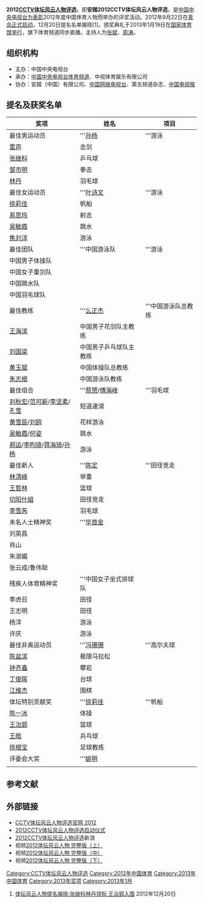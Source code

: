 **2012[CCTV体坛风云人物评选](../Page/CCTV体坛风云人物评选.md "wikilink")**，即**安踏2012CCTV体坛风云人物评选**，是[中国中央电视台为表彰](../Page/中国中央电视台.md "wikilink")2012年度中国体育人物而举办的评奖活动。2012年9月22日在[青岛正式启动](https://zh.wikipedia.org/wiki/青岛 "wikilink")，12月20日提名名单揭晓\[1\]，颁奖典礼于2013年1月19日在[国家体育馆举行](https://zh.wikipedia.org/wiki/国家体育馆 "wikilink")，旗下体育频道同步直播。主持人为[张斌](../Page/张斌_\(主持人\).md "wikilink")、[周涛](../Page/周涛.md "wikilink")。

## 组织机构

  - 主办：中国中央电视台
  - 承办：[中国中央电视台体育频道](../Page/中国中央电视台体育频道.md "wikilink")、中视体育娱乐有限公司
  - 协办：安踏（中国）有限公司、[中国网络电视台](https://zh.wikipedia.org/wiki/中国网络电视台 "wikilink")、第五频道杂志、[中国电视报](../Page/中国电视报.md "wikilink")

## 提名及获奖名单

| 奖项                                                                                                                                                                                         | 姓名                                                                 | 项目          |
| ------------------------------------------------------------------------------------------------------------------------------------------------------------------------------------------ | ------------------------------------------------------------------ | ----------- |
| 最佳男运动员                                                                                                                                                                                     | '''[孙杨](https://zh.wikipedia.org/wiki/孙杨 "wikilink")               | '''游泳       |
| [雷声](https://zh.wikipedia.org/wiki/雷声 "wikilink")                                                                                                                                          | 击剑                                                                 |             |
| [张继科](../Page/张继科.md "wikilink")                                                                                                                                                           | 乒乓球                                                                |             |
| [邹市明](../Page/邹市明.md "wikilink")                                                                                                                                                           | 拳击                                                                 |             |
| [林丹](../Page/林丹.md "wikilink")                                                                                                                                                             | 羽毛球                                                                |             |
| 最佳女运动员                                                                                                                                                                                     | '''[叶诗文](../Page/叶诗文.md "wikilink")                                | '''游泳       |
| [徐莉佳](../Page/徐莉佳.md "wikilink")                                                                                                                                                           | 帆船                                                                 |             |
| [易思玲](../Page/易思玲.md "wikilink")                                                                                                                                                           | 射击                                                                 |             |
| [吴敏霞](../Page/吴敏霞.md "wikilink")                                                                                                                                                           | 跳水                                                                 |             |
| [焦刘洋](../Page/焦刘洋.md "wikilink")                                                                                                                                                           | 游泳                                                                 |             |
| 最佳团队                                                                                                                                                                                       | '''中国游泳队                                                           | '''游泳       |
| 中国男子体操队                                                                                                                                                                                    |                                                                    |             |
| 中国女子重剑队                                                                                                                                                                                    |                                                                    |             |
| 中国跳水队                                                                                                                                                                                      |                                                                    |             |
| 中国羽毛球队                                                                                                                                                                                     |                                                                    |             |
| 最佳教练                                                                                                                                                                                       | '''[么正杰](../Page/么正杰.md "wikilink")                                | '''中国游泳队总教练 |
| [王海滨](https://zh.wikipedia.org/wiki/王海滨 "wikilink")                                                                                                                                        | 中国男子花剑队主教练                                                         |             |
| [刘国梁](https://zh.wikipedia.org/wiki/刘国梁 "wikilink")                                                                                                                                        | 中国男子乒乓球队主教练                                                        |             |
| [黄玉斌](../Page/黄玉斌.md "wikilink")                                                                                                                                                           | 中国体操队总教练                                                           |             |
| [朱志根](https://zh.wikipedia.org/wiki/朱志根 "wikilink")                                                                                                                                        | 中国游泳队教练                                                            |             |
| 最佳组合                                                                                                                                                                                       | '''[蔡赟](../Page/蔡赟.md "wikilink")/[傅海峰](../Page/傅海峰.md "wikilink") | '''羽毛球      |
| [刘秋宏](https://zh.wikipedia.org/wiki/刘秋宏 "wikilink")/[范可新](../Page/范可新.md "wikilink")/[李坚柔](https://zh.wikipedia.org/wiki/李坚柔 "wikilink")/[孔雪](https://zh.wikipedia.org/wiki/孔雪 "wikilink") | 短道速滑                                                               |             |
| [黄雪辰](../Page/黄雪辰.md "wikilink")/[刘鸥](https://zh.wikipedia.org/wiki/刘鸥 "wikilink")                                                                                                         | 花样游泳                                                               |             |
| [吴敏霞](../Page/吴敏霞.md "wikilink")/[何姿](../Page/何姿.md "wikilink")                                                                                                                            | 跳水                                                                 |             |
| [郝运](../Page/郝运.md "wikilink")/[李昀琦](../Page/李昀琦.md "wikilink")/[蒋海琦](../Page/蒋海琦.md "wikilink")/[孙杨](https://zh.wikipedia.org/wiki/孙杨 "wikilink")                                         | 游泳                                                                 |             |
| 最佳新人                                                                                                                                                                                       | '''[陈定](../Page/陈定.md "wikilink")                                  | '''田径竞走     |
| [林清峰](../Page/林清峰.md "wikilink")                                                                                                                                                           | 举重                                                                 |             |
| [王哲林](../Page/王哲林.md "wikilink")                                                                                                                                                           | 篮球                                                                 |             |
| [切阳什姐](../Page/切阳什姐.md "wikilink")                                                                                                                                                         | 田径竞走                                                               |             |
| [李雪芮](../Page/李雪芮.md "wikilink")                                                                                                                                                           | 羽毛球                                                                |             |
| 未名人士精神奖                                                                                                                                                                                    | '''[毕首金](https://zh.wikipedia.org/wiki/毕首金 "wikilink")             |             |
| 刘英昌                                                                                                                                                                                        |                                                                    |             |
| 肖山                                                                                                                                                                                         |                                                                    |             |
| 朱淑媚                                                                                                                                                                                        |                                                                    |             |
| 张云成/鲁伟聪                                                                                                                                                                                    |                                                                    |             |
| 残疾人体育精神奖                                                                                                                                                                                   | '''中国女子坐式排球队                                                       |             |
| 李虎召                                                                                                                                                                                        | 田径                                                                 |             |
| 王志明                                                                                                                                                                                        | 田径                                                                 |             |
| 杨洋                                                                                                                                                                                         | 游泳                                                                 |             |
| 许庆                                                                                                                                                                                         | 游泳                                                                 |             |
| 最佳非奥运动员                                                                                                                                                                                    | '''[冯珊珊](../Page/冯珊珊.md "wikilink")                                | '''高尔夫球     |
| [陈盆滨](https://zh.wikipedia.org/wiki/陈盆滨 "wikilink")                                                                                                                                        | 极限马拉松                                                              |             |
| [钟齐鑫](https://zh.wikipedia.org/wiki/钟齐鑫 "wikilink")                                                                                                                                        | 攀岩                                                                 |             |
| [丁俊晖](../Page/丁俊晖.md "wikilink")                                                                                                                                                           | 台球                                                                 |             |
| [江维杰](https://zh.wikipedia.org/wiki/江维杰 "wikilink")                                                                                                                                        | 围棋                                                                 |             |
| 体坛特别贡献奖                                                                                                                                                                                    | '''[徐莉佳](../Page/徐莉佳.md "wikilink")                                | '''帆船       |
| [陈一冰](../Page/陈一冰.md "wikilink")                                                                                                                                                           | 体操                                                                 |             |
| [王治郅](../Page/王治郅.md "wikilink")                                                                                                                                                           | 篮球                                                                 |             |
| [王皓](../Page/王皓_\(乒乓球运动员\).md "wikilink")                                                                                                                                                  | 兵乓球                                                                |             |
| [徐根宝](../Page/徐根宝.md "wikilink")                                                                                                                                                           | 足球教练                                                               |             |
| 评委会大奖                                                                                                                                                                                      | '''[姚明](https://zh.wikipedia.org/wiki/姚明 "wikilink")               |             |
|                                                                                                                                                                                            |                                                                    |             |

## 参考文献

## 外部链接

  - [CCTV体坛风云人物评选官网 2012](http://sports.cntv.cn/special/fengyun/)
  - [2012CCTV体坛风云人物评选启动仪式](http://sports.cntv.cn/special/sportshero/2012/)
  - [2012CCTV体坛风云人物评选](http://sports.sina.com.cn/z/2012cctvfengyunrenwu/)新浪
  - 视频[2012体坛风云人物 完整版（上）](http://sports.cntv.cn/20130119/105780.shtml)
  - 视频[2012体坛风云人物 完整版（中）](http://sports.cntv.cn/20130119/105782.shtml)
  - 视频[2012体坛风云人物 完整版（下）](http://sports.cntv.cn/20130119/105787.shtml)

[Category:CCTV体坛风云人物评选](https://zh.wikipedia.org/wiki/Category:CCTV体坛风云人物评选 "wikilink")
[Category:2012年中国体育](https://zh.wikipedia.org/wiki/Category:2012年中国体育 "wikilink")
[Category:2013年中国体育](https://zh.wikipedia.org/wiki/Category:2013年中国体育 "wikilink")
[Category:2013年奖项](https://zh.wikipedia.org/wiki/Category:2013年奖项 "wikilink")
[Category:2013年1月](https://zh.wikipedia.org/wiki/Category:2013年1月 "wikilink")

1.  [体坛风云人物提名揭晓:张继科林丹领衔
    王治郅入围](http://sports.people.com.cn/n/2012/1220/c35862-19965159.html)
    2012年12月20日